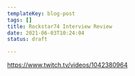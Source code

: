 ```yaml
---
templateKey: blog-post
tags: []
title: Rockstar74 Interview Review
date: 2021-06-03T10:24:04
status: draft

---
```



https://www.twitch.tv/videos/1042380964

